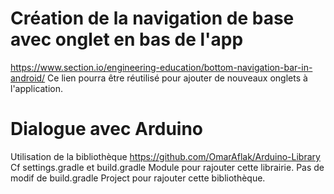 # Création de la navigation de base avec onglet en bas de l'app
https://www.section.io/engineering-education/bottom-navigation-bar-in-android/
Ce lien pourra être réutilisé pour ajouter de nouveaux onglets à l'application.

# Dialogue avec Arduino
Utilisation de la bibliothèque https://github.com/OmarAflak/Arduino-Library
Cf settings.gradle et build.gradle Module pour rajouter cette librairie. Pas de modif de build.gradle Project pour rajouter cette bibliothèque.